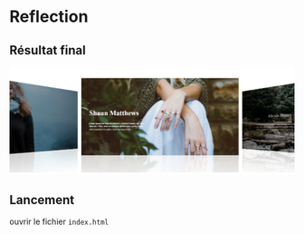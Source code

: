 # Reflection

## Résultat final
![alt text](result.png)

## Lancement
ouvrir le fichier `index.html`